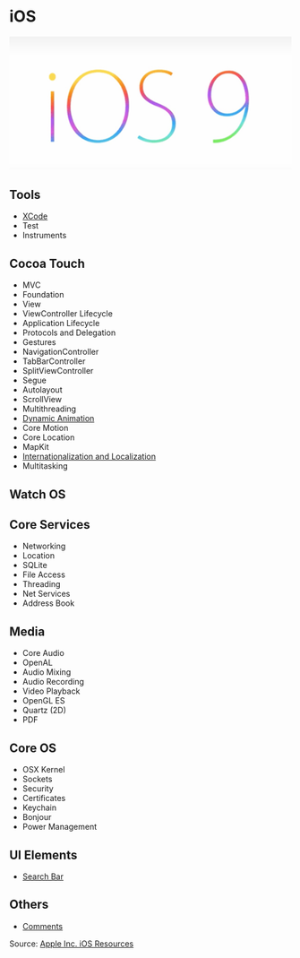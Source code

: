 # iOS
![iOS 9](/Images/iOS9Banner.jpg)

## Tools
* [XCode](/XCode.md)
* Test
* Instruments

## Cocoa Touch
* MVC
* Foundation
* View
* ViewController Lifecycle
* Application Lifecycle
* Protocols and Delegation
* Gestures
* NavigationController
* TabBarController
* SplitViewController
* Segue
* Autolayout
* ScrollView
* Multithreading
* [Dynamic Animation](/DynamicAnimation.md)
* Core Motion
* Core Location
* MapKit
* [Internationalization and Localization](/InternationalizationAndLocalization.md)
* Multitasking

## Watch OS

## Core Services
* Networking
* Location
* SQLite
* File Access
* Threading
* Net Services
* Address Book

## Media
* Core Audio
* OpenAL
* Audio Mixing
* Audio Recording
* Video Playback
* OpenGL ES
* Quartz (2D)
* PDF

## Core OS
* OSX Kernel
* Sockets
* Security
* Certificates
* Keychain
* Bonjour
* Power Management

## UI Elements
* [Search Bar](SwiftProjects/TableAndSearch)

## Others
* [Comments](/Comments.md)

Source: [Apple Inc. iOS Resources](https://developer.apple.com/library/ios/documentation/Miscellaneous/Conceptual/iPhoneOSTechOverview/Introduction/Introduction.html#//apple_ref/doc/uid/TP40007898-CH1-SW1)
